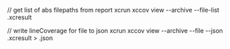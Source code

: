 

// get list of abs filepaths from report
xcrun xccov view --archive --file-list <report>.xcresult


// write lineCoverage for file to json
xcrun xccov view 
  --archive 
  --file <filepath> 
  --json 
  <report>.xcresult > <output>.json
